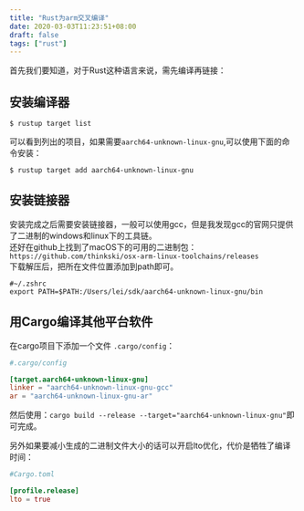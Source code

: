 ```yaml
---
title: "Rust为arm交叉编译"
date: 2020-03-03T11:23:51+08:00
draft: false
tags: ["rust"]
---
```


首先我们要知道，对于Rust这种语言来说，需先编译再链接：

## 安装编译器

```shell
$ rustup target list
```

可以看到列出的项目，如果需要`aarch64-unknown-linux-gnu`,可以使用下面的命令安装：

```shell
$ rustup target add aarch64-unknown-linux-gnu
```

## 安装链接器

安装完成之后需要安装链接器，一般可以使用gcc，但是我发现gcc的官网只提供了二进制的windows和linux下的工具链。  
还好在github上找到了macOS下的可用的二进制包：`https://github.com/thinkski/osx-arm-linux-toolchains/releases`  
下载解压后，把所在文件位置添加到path即可。

```shell
#~/.zshrc
export PATH=$PATH:/Users/lei/sdk/aarch64-unknown-linux-gnu/bin
```

## 用Cargo编译其他平台软件

在cargo项目下添加一个文件 `.cargo/config`：

```toml
#.cargo/config

[target.aarch64-unknown-linux-gnu]
linker = "aarch64-unknown-linux-gnu-gcc"
ar = "aarch64-unknown-linux-gnu-ar"
```

然后使用：`cargo build --release --target="aarch64-unknown-linux-gnu"`即可完成。

另外如果要减小生成的二进制文件大小的话可以开启lto优化，代价是牺牲了编译时间：

```toml
#Cargo.toml

[profile.release]
lto = true
```
